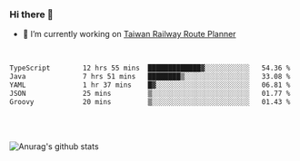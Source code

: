 ### Hi there 👋

- 🔭 I’m currently working on [Taiwan Railway Route Planner](https://github.com/Taiwan-Railway-Route-Planner)

<br/>

<!--START_SECTION:waka-->

```txt
TypeScript        12 hrs 55 mins  █████████████▓░░░░░░░░░░░   54.36 %
Java              7 hrs 51 mins   ████████▒░░░░░░░░░░░░░░░░   33.08 %
YAML              1 hr 37 mins    █▓░░░░░░░░░░░░░░░░░░░░░░░   06.81 %
JSON              25 mins         ▒░░░░░░░░░░░░░░░░░░░░░░░░   01.77 %
Groovy            20 mins         ▒░░░░░░░░░░░░░░░░░░░░░░░░   01.43 %
```

<!--END_SECTION:waka-->

<br/>
<br/>

![Anurag's github stats](https://github-readme-stats.vercel.app/api?username=DepickereSven&show_icons=true&theme=tokyonight)



<!--
**DepickereSven/DepickereSven** is a ✨ _special_ ✨ repository because its `README.md` (this file) appears on your GitHub profile.

Here are some ideas to get you started:

- 🔭 I’m currently working on ...
- 🌱 I’m currently learning ...
- 👯 I’m looking to collaborate on ...
- 🤔 I’m looking for help with ...
- 💬 Ask me about ...
- 📫 How to reach me: ...
- 😄 Pronouns: ...
- ⚡ Fun fact: ...
-->
